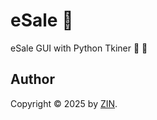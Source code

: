 # eSale 🛒

eSale GUI with Python Tkiner 🐍 🥸

## Author

Copyright &copy; 2025 by [ZIN](https://github.com/zin-it-dev).
